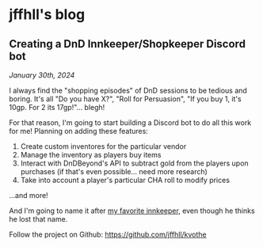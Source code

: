 # jffhll's blog

## Creating a DnD Innkeeper/Shopkeeper Discord bot
*January 30th, 2024*

I always find the "shopping episodes" of DnD sessions to be tedious and boring. It's all "Do you have X?", "Roll for Persuasion", "If you buy 1, it's 10gp. For 2 its 17gp!"... blegh!

For that reason, I'm going to start building a Discord bot to do all this work for me! Planning on adding these features:

1. Create custom inventores for the particular vendor
2. Manage the inventory as players buy items
3. Interact with DnDBeyond's API to subtract gold from the players upon purchases (if that's even possible... need more research)
4. Take into account a player's particular CHA roll to modify prices

...and more!

And I'm going to name it after [my favorite innkeeper](https://kingkiller.fandom.com/wiki/Kvothe), even though he thinks he lost that name. 

Follow the project on Github: https://github.com/jffhll/kvothe